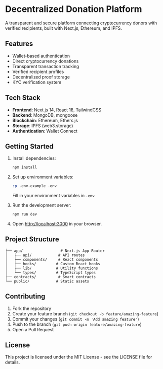 # Decentralized Donation Platform

A transparent and secure platform connecting cryptocurrency donors with verified recipients, built with Next.js, Ethereum, and IPFS.

## Features

- Wallet-based authentication
- Direct cryptocurrency donations
- Transparent transaction tracking
- Verified recipient profiles
- Decentralized proof storage
- KYC verification system

## Tech Stack

- **Frontend**: Next.js 14, React 18, TailwindCSS
- **Backend**: MongoDB, mongoose
- **Blockchain**: Ethereum, Ethers.js
- **Storage**: IPFS (web3.storage)
- **Authentication**: Wallet Connect

## Getting Started

1. Install dependencies:

   ```bash
   npm install
   ```

2. Set up environment variables:

   ```bash
   cp .env.example .env
   ```

   Fill in your environment variables in `.env`

3. Run the development server:

   ```bash
   npm run dev
   ```

4. Open [http://localhost:3000](http://localhost:3000) in your browser.

## Project Structure

```
├── app/                 # Next.js App Router
│   ├── api/            # API routes
│   ├── components/     # React components
│   ├── hooks/         # Custom React hooks
│   ├── lib/           # Utility functions
│   └── types/         # TypeScript types
├── contracts/          # Smart contracts
└── public/            # Static assets
```

## Contributing

1. Fork the repository
2. Create your feature branch (`git checkout -b feature/amazing-feature`)
3. Commit your changes (`git commit -m 'Add amazing feature'`)
4. Push to the branch (`git push origin feature/amazing-feature`)
5. Open a Pull Request

## License

This project is licensed under the MIT License - see the LICENSE file for details.

